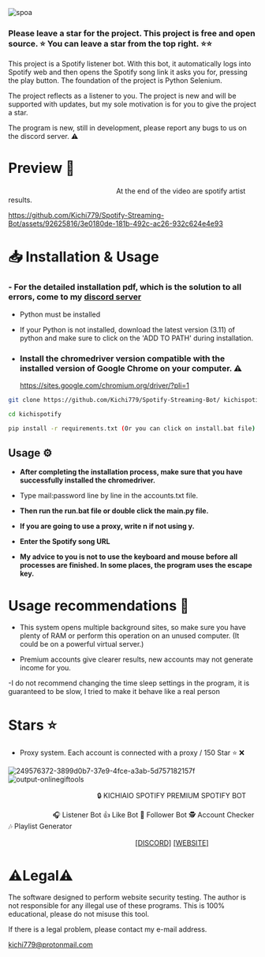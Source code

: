 ![spoa](https://github.com/Kichi779/Spotify-Streaming-Bot/assets/92625816/3899d0b7-37e9-4fce-a3ab-5d757182157f)
ㅤㅤㅤㅤㅤㅤㅤㅤㅤㅤㅤㅤㅤㅤㅤㅤㅤㅤㅤㅤㅤㅤ

### Please leave a star for the project. This project is free and open source. ⭐ You can leave a star from the top right. ⭐⭐

This project is a Spotify listener bot. With this bot, it automatically logs into Spotify web and then opens the Spotify song link it asks you for, pressing the play button. The foundation of the project is Python Selenium.

The project reflects as a listener to you. The project is new and will be supported with updates, but my sole motivation is for you to give the project a star.

The program is new, still in development, please report any bugs to us on the discord server. ⚠️

# Preview 💬
ㅤㅤㅤㅤㅤㅤㅤㅤㅤㅤㅤㅤㅤㅤㅤㅤㅤAt the end of the video are spotify artist results.

https://github.com/Kichi779/Spotify-Streaming-Bot/assets/92625816/3e0180de-181b-492c-ac26-932c624e4e93

# 📥 Installation & Usage

### - For the detailed installation pdf, which is the solution to all errors, come to my [discord server](https://discord.gg/AFV9m8UXuT)

- Python must be installed
- If your Python is not installed, download the latest version (3.11) of python and make sure to click on the 'ADD TO PATH' during installation.

- ### Install the chromedriver version compatible with the installed version of Google Chrome on your computer. ⚠️

  https://sites.google.com/chromium.org/driver/?pli=1
  
```sh
git clone https://github.com/Kichi779/Spotify-Streaming-Bot/ kichispotify

cd kichispotify

pip install -r requirements.txt (Or you can click on install.bat file)
```
## Usage ⚙️

- **After completing the installation process, make sure that you have successfully installed the chromedriver.**

- Type mail:password line by line in the accounts.txt file.

- **Then run the run.bat file or double click the main.py file.**

- **If you are going to use a proxy, write n if not using y.**

- **Enter the Spotify song URL**

- **My advice to you is not to use the keyboard and mouse before all processes are finished. In some places, the program uses the escape key.**


# Usage recommendations 📖

- This system opens multiple background sites, so make sure you have plenty of RAM or perform this operation on an unused computer. (It could be on a powerful virtual server.)

- Premium accounts give clearer results, new accounts may not generate income for you.

-I do not recommend changing the time sleep settings in the program, it is guaranteed to be slow, I tried to make it behave like a real person

# Stars ⭐
- Proxy system. Each account is connected with a proxy / 150 Star ⭐ ❌


![249576372-3899d0b7-37e9-4fce-a3ab-5d757182157f](https://github.com/Kichi779/Spotify-Streaming-Bot/assets/92625816/ae0b8ea8-1e9d-4a18-8187-b292899679cc)
![output-onlinegiftools](https://github.com/Kichi779/Spotify-Streaming-Bot/assets/92625816/28e947be-361b-43db-91f2-70692a8f6c6e)

ㅤㅤㅤㅤㅤㅤㅤㅤㅤㅤㅤㅤㅤㅤ🔒 KICHIAIO SPOTIFY PREMIUM SPOTIFY BOT

ㅤㅤㅤㅤㅤㅤㅤ🎧 Listener Bot
👍 Like Bot
🚀 Follower Bot
🕵️ Account Checker
🎶 Playlist Generator

‎‎‏‎‏‎ㅤㅤㅤㅤㅤㅤㅤㅤㅤㅤㅤㅤㅤㅤㅤㅤㅤㅤㅤㅤ[[DISCORD]](https://discord.gg/z8Hnv6nhFn) [[WEBSITE]](https://kichiaio.net/)


# ⚠️Legal⚠️

The software designed to perform website security testing. The author is not responsible for any illegal use of these programs. This is 100% educational, please do not misuse this tool. 

If there is a legal problem, please contact my e-mail address. 

kichi779@protonmail.com
